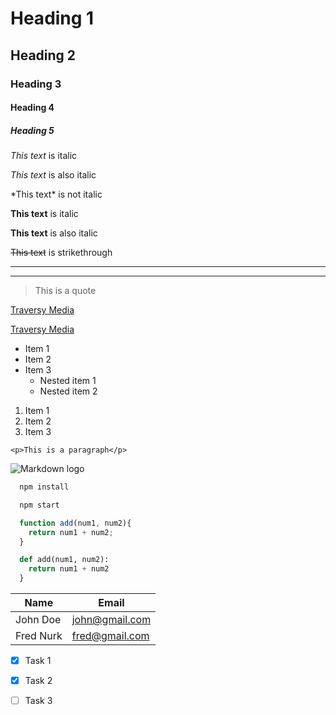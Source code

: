 <!-- Headings -->
# Heading 1
## Heading 2
### Heading 3
#### Heading 4
##### Heading 5

<!-- Italics -->
*This text* is italic

_This text_ is also italic

<!-- Escape special character -->
\*This text\* is not italic

<!-- Strong -->
**This text** is italic

__This text__ is also italic

<!-- Strikethrough -->
~~This text~~ is strikethrough

<!-- Horizontal rule -->

---
___

<!-- Blockquote -->
> This is a quote

<!-- Links -->
[Traversy Media](http://www.traversymedia.com)

<!-- Link with title on hover -->
[Traversy Media](http://www.traversymedia.com, "Traversy Media")

<!-- Unordered list -->
* Item 1
* Item 2
* Item 3
  * Nested item 1
  * Nested item 2

<!-- Ordered list -->
1. Item 1
1. Item 2
1. Item 3

<!-- Inline code block -->
`<p>This is a paragraph</p>`

<!-- Images -->
![Markdown logo](https://markdown-here.com/img/icon256.png)

<!-- G I T H U B   M A R K D O W N -->

<!-- Code blocks -->
```bash
  npm install

  npm start
```

```javascript
  function add(num1, num2){
    return num1 + num2;
  }
```

```python
  def add(num1, num2):
    return num1 + num2
  }
```

<!-- Tables -->
| Name      | Email           |
|---------- | ----------------|
| John Doe  | john@gmail.com  |
| Fred Nurk | fred@gmail.com  |

<!-- Task lists -->
* [x] Task 1
* [x] Task 2
* [ ] Task 3

